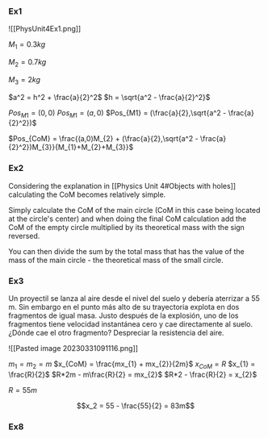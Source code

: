 
### Ex1

![[PhysUnit4Ex1.png]]

$M_{1} = 0.3kg$

$M_2 = 0.7kg$

$M_{3} = 2kg$

$a^2 = h^2 + \frac{a}{2}^2$
$h = \sqrt{a^2 - \frac{a}{2}^2}$


$Pos_{M1} = (0,0)$
$Pos_{M1} = (a,0)$
$Pos_{M1} = (\frac{a}{2},\sqrt{a^2 - \frac{a}{2}^2})$

$Pos_{CoM} = \frac{(a,0)M_{2} + (\frac{a}{2},\sqrt{a^2 - \frac{a}{2}^2})M_{3}}{M_{1}+M_{2}+M_{3}}$


### Ex2
Considering the explanation in [[Physics Unit 4#Objects with holes]] calculating the CoM becomes relatively simple. 

Simply calculate the CoM of the main circle (CoM in this case being located at the circle's center) and when doing the final CoM calculation add the CoM of the empty circle multiplied by its theoretical mass with the sign reversed. 

You can then divide the sum by the total mass that has the value of the mass of the main circle - the theoretical mass of the small circle.

### Ex3
Un proyectil se lanza al aire desde el nivel del suelo y debería aterrizar a 55 m. Sin embargo en el punto más alto de su trayectoria explota en dos fragmentos de igual masa. Justo después de la explosión, uno de los fragmentos tiene velocidad instantánea cero y cae directamente al suelo. ¿Dónde cae el otro fragmento? Despreciar la resistencia del aire.

![[Pasted image 20230331091116.png]]

$m_{1} = m_{2} = m$
$x_{CoM} = \frac{mx_{1} + mx_{2}}{2m}$
$x_{CoM} = R$
$x_{1} = \frac{R}{2}$
$R*2m - m\frac{R}{2} = mx_{2}$
$R*2 - \frac{R}{2} = x_{2}$

$R = 55m$

$$x_2 = 55 - \frac{55}{2} = 83m$$

### Ex8
